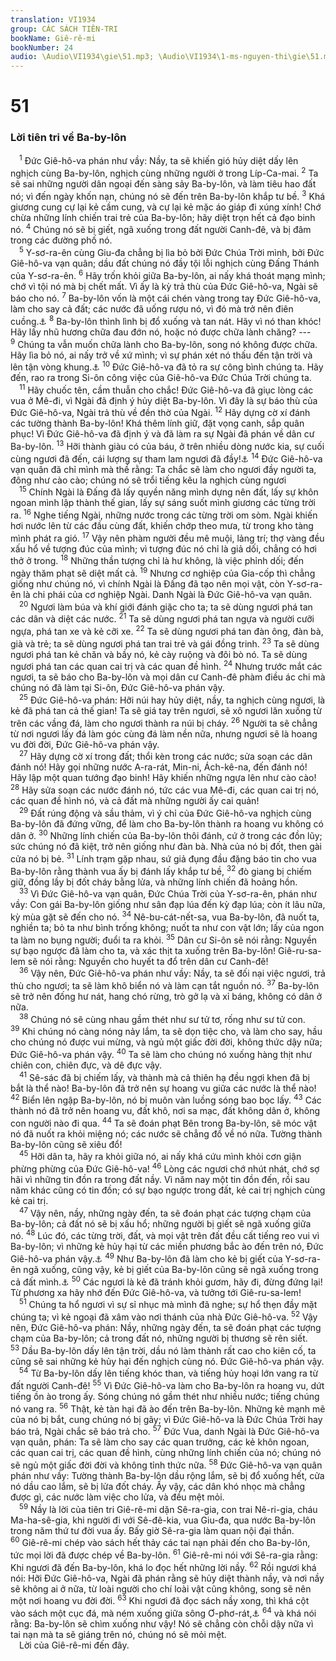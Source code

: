 ```yaml
---
translation: VI1934
group: CÁC SÁCH TIÊN-TRI
bookName: Giê-rê-mi 
bookNumber: 24
audio: \Audio\VI1934\gie\51.mp3; \Audio\VI1934\1-ms-nguyen-thi\gie\51.mp3
---
```


<div class="title"><h1>51</h1><h3>Lời tiên tri về Ba-by-lôn</h3></div>
<span class="verse gie_51_1"> <sup>1</sup> Đức Giê-hô-va phán như vầy: Nầy, ta sẽ khiến gió hủy diệt dấy lên nghịch cùng Ba-by-lôn, nghịch cùng những người ở trong Líp-Ca-mai. </span>
<span class="verse gie_51_2"><sup>2</sup> Ta sẽ sai những người dân ngoại đến sàng sảy Ba-by-lôn, và làm tiêu hao đất nó; vì đến ngày khốn nạn, chúng nó sẽ đến trên Ba-by-lôn khắp tư bề. </span>
<span class="verse gie_51_3"><sup>3</sup> Khá giương cung cự lại kẻ cầm cung, và cự lại kẻ mặc áo giáp đi xúng xính! Chớ chừa những lính chiến trai trẻ của Ba-by-lôn; hãy diệt trọn hết cả đạo binh nó. </span>
<span class="verse gie_51_4"><sup>4</sup> Chúng nó sẽ bị giết, ngã xuống trong đất người Canh-đê, và bị đâm trong các đường phố nó. <br/></span>
<span class="verse gie_51_5"> <sup>5</sup> Y-sơ-ra-ên cùng Giu-đa chẳng bị lìa bỏ bởi Đức Chúa Trời mình, bởi Đức Giê-hô-va vạn quân; dầu đất chúng nó đầy tội lỗi nghịch cùng Đấng Thánh của Y-sơ-ra-ên. </span>
<span class="verse gie_51_6"><sup>6</sup> Hãy trốn khỏi giữa Ba-by-lôn, ai nấy khá thoát mạng mình; chớ vì tội nó mà bị chết mất. Vì ấy là kỳ trả thù của Đức Giê-hô-va, Ngài sẽ báo cho nó. </span>
<span class="verse gie_51_7"><sup>7</sup> Ba-by-lôn vốn là một cái chén vàng trong tay Đức Giê-hô-va, làm cho say cả đất; các nước đã uống rượu nó, vì đó mà trở nên điên cuồng.<a data-toggle="tooltip" data-placement="bottom" title="Kh 17:2-4; 18:3">⚓</a></span>
<span class="verse gie_51_8"><sup>8</sup> Ba-by-lôn thình lình bị đổ xuống và tan nát. Hãy vì nó than khóc! Hãy lấy nhũ hương chữa đau đớn nó, hoặc nó được chữa lành chăng? --- </span>
<span class="verse gie_51_9"><sup>9</sup> Chúng ta vẫn muốn chữa lành cho Ba-by-lôn, song nó không được chữa. Hãy lìa bỏ nó, ai nấy trở về xứ mình; vì sự phán xét nó thấu đến tận trời và lên tận vòng khung.<a data-toggle="tooltip" data-placement="bottom" title="Kh 18:5">⚓</a></span>
<span class="verse gie_51_10"><sup>10</sup> Đức Giê-hô-va đã tỏ ra sự công bình chúng ta. Hãy đến, rao ra trong Si-ôn công việc của Giê-hô-va Đức Chúa Trời chúng ta. <br/></span>
<span class="verse gie_51_11"> <sup>11</sup> Hãy chuốc tên, cầm thuẫn cho chắc! Đức Giê-hô-va đã giục lòng các vua ở Mê-đi, vì Ngài đã định ý hủy diệt Ba-by-lôn. Vì đây là sự báo thù của Đức Giê-hô-va, Ngài trả thù về đền thờ của Ngài. </span>
<span class="verse gie_51_12"><sup>12</sup> Hãy dựng cờ xí đánh các tường thành Ba-by-lôn! Khá thêm lính giữ, đặt vọng canh, sắp quân phục! Vì Đức Giê-hô-va đã định ý và đã làm ra sự Ngài đã phán về dân cư Ba-by-lôn. </span>
<span class="verse gie_51_13"><sup>13</sup> Hỡi thành giàu có của báu, ở trên nhiều dòng nước kia, sự cuối cùng ngươi đã đến, cái lượng sự tham lam ngươi đã đầy!<a data-toggle="tooltip" data-placement="bottom" title="Kh 17:1">⚓</a></span>
<span class="verse gie_51_14"><sup>14</sup> Đức Giê-hô-va vạn quân đã chỉ mình mà thề rằng: Ta chắc sẽ làm cho ngươi đầy người ta, đông như cào cào; chúng nó sẽ trổi tiếng kêu la nghịch cùng ngươi <br/></span>
<span class="verse gie_51_15"> <sup>15</sup> Chính Ngài là Đấng đã lấy quyền năng mình dựng nên đất, lấy sự khôn ngoan mình lập thành thế gian, lấy sự sáng suốt mình giương các từng trời ra. </span>
<span class="verse gie_51_16"><sup>16</sup> Nghe tiếng Ngài, những nước trong các từng trời om sòm. Ngài khiến hơi nước lên từ các đầu cùng đất, khiến chớp theo mưa, từ trong kho tàng mình phát ra gió. </span>
<span class="verse gie_51_17"><sup>17</sup> Vậy nên phàm người đều mê muội, lảng trí; thợ vàng đều xấu hổ về tượng đúc của mình; vì tượng đúc nó chỉ là giả dối, chẳng có hơi thở ở trong. </span>
<span class="verse gie_51_18"><sup>18</sup> Những thần tượng chỉ là hư không, là việc phỉnh dối; đến ngày thăm phạt sẽ diệt mất cả. </span>
<span class="verse gie_51_19"><sup>19</sup> Nhưng cơ nghiệp của Gia-cốp thì chẳng giống như chúng nó, vì chính Ngài là Đấng đã tạo nên mọi vật, còn Y-sơ-ra-ên là chi phái của cơ nghiệp Ngài. Danh Ngài là Đức Giê-hô-va vạn quân. <br/></span>
<span class="verse gie_51_20"> <sup>20</sup> Ngươi làm búa và khí giới đánh giặc cho ta; ta sẽ dùng ngươi phá tan các dân và diệt các nước. </span>
<span class="verse gie_51_21"><sup>21</sup> Ta sẽ dùng ngươi phá tan ngựa và người cưỡi ngựa, phá tan xe và kẻ cỡi xe. </span>
<span class="verse gie_51_22"><sup>22</sup> Ta sẽ dùng ngươi phá tan đàn ông, đàn bà, già và trẻ; ta sẽ dùng ngươi phá tan trai trẻ và gái đồng trinh. </span>
<span class="verse gie_51_23"><sup>23</sup> Ta sẽ dùng ngươi phá tan kẻ chăn và bầy nó, kẻ cày ruộng và đôi bò nó. Ta sẽ dùng ngươi phá tan các quan cai trị và các quan đề hình. </span>
<span class="verse gie_51_24"><sup>24</sup> Nhưng trước mắt các ngươi, ta sẽ báo cho Ba-by-lôn và mọi dân cư Canh-đê phàm điều ác chi mà chúng nó đã làm tại Si-ôn, Đức Giê-hô-va phán vậy. <br/></span>
<span class="verse gie_51_25"> <sup>25</sup> Đức Giê-hô-va phán: Hỡi núi hay hủy diệt, nầy, ta nghịch cùng ngươi, là kẻ đã phá tan cả thế gian! Ta sẽ giá tay trên ngươi, sẽ xô ngươi lăn xuống từ trên các vầng đá, làm cho ngươi thành ra núi bị cháy. </span>
<span class="verse gie_51_26"><sup>26</sup> Người ta sẽ chẳng từ nơi ngươi lấy đá làm góc cùng đá làm nền nữa, nhưng ngươi sẽ là hoang vu đời đời, Đức Giê-hô-va phán vậy. <br/></span>
<span class="verse gie_51_27"> <sup>27</sup> Hãy dựng cờ xí trong đất; thổi kèn trong các nước; sửa soạn các dân đánh nó! Hãy gọi những nước A-ra-rát, Min-ni, Ách-kê-na, đến đánh nó! Hãy lập một quan tướng đạo binh! Hãy khiến những ngựa lên như cào cào! </span>
<span class="verse gie_51_28"><sup>28</sup> Hãy sửa soạn các nước đánh nó, tức các vua Mê-đi, các quan cai trị nó, các quan đề hình nó, và cả đất mà những người ấy cai quản! <br/></span>
<span class="verse gie_51_29"> <sup>29</sup> Đất rúng động và sầu thảm, vì ý chỉ của Đức Giê-hô-va nghịch cùng Ba-by-lôn đã đứng vững, để làm cho Ba-by-lôn thành ra hoang vu không có dân ở. </span>
<span class="verse gie_51_30"><sup>30</sup> Những lính chiến của Ba-by-lôn thôi đánh, cứ ở trong các đồn lũy; sức chúng nó đã kiệt, trở nên giống như đàn bà. Nhà của nó bị đốt, then gài cửa nó bị bẻ. </span>
<span class="verse gie_51_31"><sup>31</sup> Lính trạm gặp nhau, sứ giả đụng đầu đặng báo tin cho vua Ba-by-lôn rằng thành vua ấy bị đánh lấy khắp tư bề, </span>
<span class="verse gie_51_32"><sup>32</sup> đò giang bị chiếm giữ, đồng lầy bị đốt cháy bằng lửa, và những lính chiến đã hoảng hồn. <br/></span>
<span class="verse gie_51_33"> <sup>33</sup> Vì Đức Giê-hô-va vạn quân, Đức Chúa Trời của Y-sơ-ra-ên, phán như vầy: Con gái Ba-by-lôn giống như sân đạp lúa đến kỳ đạp lúa; còn ít lâu nữa, kỳ mùa gặt sẽ đến cho nó. </span>
<span class="verse gie_51_34"><sup>34</sup> Nê-bu-cát-nết-sa, vua Ba-by-lôn, đã nuốt ta, nghiền ta; bỏ ta như bình trống không; nuốt ta như con vật lớn; lấy của ngon ta làm no bụng người; đuổi ta ra khỏi. </span>
<span class="verse gie_51_35"><sup>35</sup> Dân cư Si-ôn sẽ nói rằng: Nguyền sự bạo ngược đã làm cho ta, và xác thịt ta xuống trên Ba-by-lôn! Giê-ru-sa-lem sẽ nói rằng: Nguyền cho huyết ta đổ trên dân cư Canh-đê! <br/></span>
<span class="verse gie_51_36"> <sup>36</sup> Vậy nên, Đức Giê-hô-va phán như vầy: Nầy, ta sẽ đối nại việc ngươi, trả thù cho ngươi; ta sẽ làm khô biển nó và làm cạn tắt nguồn nó. </span>
<span class="verse gie_51_37"><sup>37</sup> Ba-by-lôn sẽ trở nên đống hư nát, hang chó rừng, trò gở lạ và xỉ báng, không có dân ở nữa. <br/></span>
<span class="verse gie_51_38"> <sup>38</sup> Chúng nó sẽ cùng nhau gầm thét như sư tử tơ, rống như sư tử con. </span>
<span class="verse gie_51_39"><sup>39</sup> Khi chúng nó càng nóng nảy lắm, ta sẽ dọn tiệc cho, và làm cho say, hầu cho chúng nó được vui mừng, và ngủ một giấc đời đời, không thức dậy nữa; Đức Giê-hô-va phán vậy. </span>
<span class="verse gie_51_40"><sup>40</sup> Ta sẽ làm cho chúng nó xuống hàng thịt như chiên con, chiên đực, và dê đực vậy. <br/></span>
<span class="verse gie_51_41"> <sup>41</sup> Sê-sác đã bị chiếm lấy, và thành mà cả thiên hạ đều ngợi khen đã bị bắt là thể nào! Ba-by-lôn đã trở nên sự hoang vu giữa các nước là thể nào! </span>
<span class="verse gie_51_42"><sup>42</sup> Biển lên ngập Ba-by-lôn, nó bị muôn vàn luồng sóng bao bọc lấy. </span>
<span class="verse gie_51_43"><sup>43</sup> Các thành nó đã trở nên hoang vu, đất khô, nơi sa mạc, đất không dân ở, không con người nào đi qua. </span>
<span class="verse gie_51_44"><sup>44</sup> Ta sẽ đoán phạt Bên trong Ba-by-lôn, sẽ móc vật nó đã nuốt ra khỏi miệng nó; các nước sẽ chẳng đổ về nó nữa. Tường thành Ba-by-lôn cũng sẽ xiêu đổ! <br/></span>
<span class="verse gie_51_45"> <sup>45</sup> Hỡi dân ta, hãy ra khỏi giữa nó, ai nấy khá cứu mình khỏi cơn giận phừng phừng của Đức Giê-hô-va! </span>
<span class="verse gie_51_46"><sup>46</sup> Lòng các ngươi chớ nhút nhát, chớ sợ hãi vì những tin đồn ra trong đất nầy. Vì năm nay một tin đồn đến, rồi sau năm khác cũng có tin đồn; có sự bạo ngược trong đất, kẻ cai trị nghịch cùng kẻ cai trị. <br/></span>
<span class="verse gie_51_47"> <sup>47</sup> Vậy nên, nầy, những ngày đến, ta sẽ đoán phạt các tượng chạm của Ba-by-lôn; cả đất nó sẽ bị xấu hổ; những người bị giết sẽ ngã xuống giữa nó. </span>
<span class="verse gie_51_48"><sup>48</sup> Lúc đó, các từng trời, đất, và mọi vật trên đất đều cất tiếng reo vui vì Ba-by-lôn; vì những kẻ hủy hại từ các miền phương bắc ào đến trên nó, Đức Giê-hô-va phán vậy.<a data-toggle="tooltip" data-placement="bottom" title="Kh 18:20">⚓</a></span>
<span class="verse gie_51_49"><sup>49</sup> Như Ba-by-lôn đã làm cho kẻ bị giết của Y-sơ-ra-ên ngã xuống, cũng vậy, kẻ bị giết của Ba-by-lôn cũng sẽ ngã xuống trong cả đất mình.<a data-toggle="tooltip" data-placement="bottom" title="Kh 18:24">⚓</a></span>
<span class="verse gie_51_50"><sup>50</sup> Các ngươi là kẻ đã tránh khỏi gươm, hãy đi, đừng đứng lại! Từ phương xa hãy nhớ đến Đức Giê-hô-va, và tưởng tới Giê-ru-sa-lem! <br/></span>
<span class="verse gie_51_51"> <sup>51</sup> Chúng ta hổ ngươi vì sự sỉ nhục mà mình đã nghe; sự hổ thẹn đầy mặt chúng ta; vì kẻ ngoại đã xâm vào nơi thánh của nhà Đức Giê-hô-va. </span>
<span class="verse gie_51_52"><sup>52</sup> Vậy nên, Đức Giê-hô-va phán: Nầy, những ngày đến, ta sẽ đoán phạt các tượng chạm của Ba-by-lôn; cả trong đất nó, những người bị thương sẽ rên siết. </span>
<span class="verse gie_51_53"><sup>53</sup> Dầu Ba-by-lôn dấy lên tận trời, dầu nó làm thành rất cao cho kiên cố, ta cũng sẽ sai những kẻ hủy hại đến nghịch cùng nó. Đức Giê-hô-va phán vậy. <br/></span>
<span class="verse gie_51_54"> <sup>54</sup> Từ Ba-by-lôn dấy lên tiếng khóc than, và tiếng hủy hoại lớn vang ra từ đất người Canh-đê! </span>
<span class="verse gie_51_55"><sup>55</sup> Vì Đức Giê-hô-va làm cho Ba-by-lôn ra hoang vu, dứt tiếng ồn ào trong ấy. Sóng chúng nó gầm thét như nhiều nước; tiếng chúng nó vang ra. </span>
<span class="verse gie_51_56"><sup>56</sup> Thật, kẻ tàn hại đã ào đến trên Ba-by-lôn. Những kẻ mạnh mẽ của nó bị bắt, cung chúng nó bị gãy; vì Đức Giê-hô-va là Đức Chúa Trời hay báo trả, Ngài chắc sẽ báo trả cho. </span>
<span class="verse gie_51_57"><sup>57</sup> Đức Vua, danh Ngài là Đức Giê-hô-va vạn quân, phán: Ta sẽ làm cho say các quan trưởng, các kẻ khôn ngoan, các quan cai trị, các quan đề hình, cùng những lính chiến của nó; chúng nó sẽ ngủ một giấc đời đời và không tỉnh thức nữa. </span>
<span class="verse gie_51_58"><sup>58</sup> Đức Giê-hô-va vạn quân phán như vầy: Tường thành Ba-by-lôn dầu rộng lắm, sẽ bị đổ xuống hết, cửa nó dầu cao lắm, sẽ bị lửa đốt cháy. Ấy vậy, các dân khó nhọc mà chẳng được gì, các nước làm việc cho lửa, và đều mệt mỏi. <br/></span>
<span class="verse gie_51_59"> <sup>59</sup> Nầy là lời của tiên tri Giê-rê-mi dặn Sê-ra-gia, con trai Nê-ri-gia, cháu Ma-ha-sê-gia, khi người đi với Sê-đê-kia, vua Giu-đa, qua nước Ba-by-lôn trong năm thứ tư đời vua ấy. Bấy giờ Sê-ra-gia làm quan nội đại thần. </span>
<span class="verse gie_51_60"><sup>60</sup> Giê-rê-mi chép vào sách hết thảy các tai nạn phải đến cho Ba-by-lôn, tức mọi lời đã được chép về Ba-by-lôn. </span>
<span class="verse gie_51_61"><sup>61</sup> Giê-rê-mi nói với Sê-ra-gia rằng: Khi ngươi đã đến Ba-by-lôn, khá lo đọc hết những lời nầy. </span>
<span class="verse gie_51_62"><sup>62</sup> Rồi ngươi khá nói: Hỡi Đức Giê-hô-va, Ngài đã phán rằng sẽ hủy diệt thành nầy, và nơi nầy sẽ không ai ở nữa, từ loài người cho chí loài vật cũng không, song sẽ nên một nơi hoang vu đời đời. </span>
<span class="verse gie_51_63"><sup>63</sup> Khi ngươi đã đọc sách nầy xong, thì khá cột vào sách một cục đá, mà ném xuống giữa sông Ơ-phơ-rát,<a data-toggle="tooltip" data-placement="bottom" title="Kh 18:21">⚓</a></span>
<span class="verse gie_51_64"><sup>64</sup> và khá nói rằng: Ba-by-lôn sẽ chìm xuống như vậy! Nó sẽ chẳng còn chỗi dậy nữa vì tai nạn mà ta sẽ giáng trên nó, chúng nó sẽ mỏi mệt. <br/> Lời của Giê-rê-mi đến đây. <br/></span>
